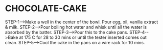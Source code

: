 # CHOCOLATE-CAKE
STEP-1-->Make a well in the center of the bowl. Pour egg, oil, vanilla extract & milk. 
STEP-2-->Pour boiling hot water and whisk until all the water is absorbed by the batter. 
STEP-3-->Pour this to the cake pans. 
STEP-4-->Bake at 175 C for 28 to 30 mins or until the tester inserted comes out clean. 
STEP-5-->Cool the cake in the pans on a wire rack for 10 mins.